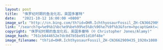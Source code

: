 ```yaml
---
layout: post
title:  "侏罗纪时期的鱼龙化石，英国多塞特"
date:   "2021-10-12 16:00:00 +0800"
image_url: "http://cn.bing.com/th?id=OHR.IchthyosaurFossil_ZH-CN3662909435_1920x1080.jpg&rf=LaDigue_1920x1080.jpg&pid=hp"
link: "/search?q=%e9%b1%bc%e9%be%99%e5%8c%96%e7%9f%b3&form=hpcapt&mkt=zh-cn"
copyright: "侏罗纪时期的鱼龙化石，英国多塞特 (© Christopher Jones/Alamy)"
image_hash: "761cb644652e7dc0d7b5be951d10f48e"
image_filename: "th?id=OHR.IchthyosaurFossil_ZH-CN3662909435_1920x1080.jpg&rf=LaDigue_1920x1080.jpg&pid=hp"
---
```

